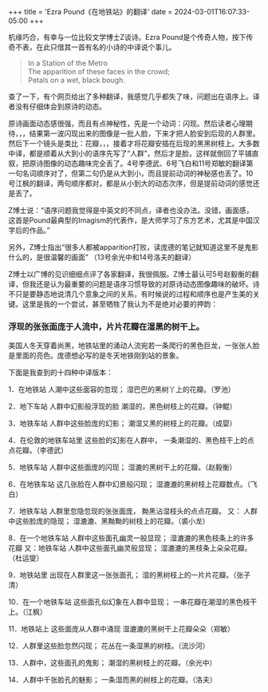 +++
title = 'Ezra Pound《在地铁站》的翻译'
date = 2024-03-01T16:07:33-05:00
+++

机缘巧合，有幸与一位比较文学博士Z谈诗。Ezra Pound是个传奇人物，按下传奇不表，在此只借其一首有名的小诗的中译说个事儿。 <br>

 
> In a Station of the Metro <br>
The apparition of these faces in the crowd; <br>
Petals on a wet, black bough.

查了一下，有个网页给出了多种翻译，我感觉几乎都失了味，问题出在语序上。译者没有仔细体会到原诗的动态。

原诗画面动态感很强，而且有点神秘性，先是一个动词：闪现。然后读者心理期待，，，结果第一波闪现出来的图像是一批人脸，下来才把人脸安到后现的人群里。然后下一个镜头是类比：花瓣，，，接着才将花瓣安插在后现的黑黑树枝上。大多数中译，都是顺着从大到小的语序先写了“人群”，然后才是脸，这样就倒回了平铺直叙，把原诗图像的动态趣味完全丢了。4号李德武、6号飞白和11号郑敏的翻译第一句名词顺序对了，但第二句仍是从大到小，而且提前动词的神秘感也丢了。10号江枫的翻译，两句顺序都对，都是从小到大的动态次序，但是提前动词的感觉还是丢了。

Z博士说：“语序问题我觉得是中英文的不同点，译者也没办法。没错，画面感，这首是Pound最典型的Imagism的代表作，是大师学习了东方艺术，尤其是中国汉字后的作品。”

另外，Z博士指出“很多人都被apparition打败，读庞德的笔记就知道这里不是鬼影什么的，是很温馨的画面” （13号余光中和14号洛夫的翻译）

Z博士以广博的见识细细点评了各家翻译，我很佩服。Z博士最认可5号赵毅衡的翻译，但我还是认为最重要的问题是语序习惯导致的对原诗动态图像趣味的破坏。诗不只是要静态地说清几个意象之间的关系，有时候说的过程和顺序也是产生美的关键。这里是我的一个尝试，甚至牺牲了我认为不是绝对必要的押韵：
### 浮现的张张面庞于人流中，片片花瓣在湿黑的树干上。<br>

美国人冬天穿着尚黑，地铁站里的涌动人流宛若一条爬行的黑色巨龙，一张张人脸是里面的亮色。庞德想必写的是冬天地铁刚到站的景象。

下面是我查到的十四种中译版本：

1．在地铁站
人潮中这些面容的忽现；
湿巴巴的黑树丫上的花瓣。（罗池）

 
2．地下车站
人群中幻影般浮现的脸
潮湿的，黑色树枝上的花瓣。（钟鲲）

3．地铁车站
人群中这些脸庞的幻影；
潮湿又黑的树枝上的花瓣。（成婴）

4．在伦敦的地铁车站里
这些脸的幻影在人群中，
一条潮湿的、黑色枝干上的点点花瓣。（李德武）

5．地铁车站
人群中这些面庞的闪现；
湿漉的黑树干上的花瓣。（赵毅衡）

6．在地铁车站
这几张脸在人群中幻景般闪现；
湿漉漉的黑树枝上花瓣数点。（飞白）

7．地铁车站
人群里忽隐忽现的张张面庞，
黝黑沾湿枝头的点点花瓣。
又：
人群中这些脸庞的隐现；
湿漉漉、黑黝黝的树枝上的花瓣。（裘小龙）

8．在一个地铁车站
人群中这些面孔幽灵一般显现；
湿漉漉的黑色枝条上的许多花瓣
又：地铁车站
人群中这些面孔幽灵般显现；
湿漉漉的黑枝条上朵朵花瓣。（杜运燮）

9．地铁站里
出现在人群里这一张张面孔；
湿的黑树枝上的一片片花瓣。（张子清）

10．在一个地铁车站
这些面孔似幻象在人群中显现；
一串花瓣在潮湿的黑色枝干上。（江枫）

11．地铁站上
这些面庞从人群中涌现
湿漉漉的黑树干上花瓣朵朵（郑敏）

12．人群里这些脸忽然闪现；
花丛在一条湿黑的树枝。（流沙河）

13．人群中，这些面孔的鬼影；
潮湿的黑树枝上的花瓣。（余光中）

14．人群中千张脸孔的魅影；
一条湿而黑的树枝上的花瓣。（洛夫）


